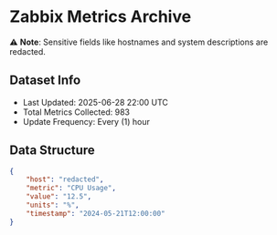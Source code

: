 # Zabbix Metrics Archive

⚠️ **Note**: Sensitive fields like hostnames and system descriptions are redacted.

## Dataset Info
- Last Updated: 2025-06-28 22:00 UTC
- Total Metrics Collected: 983
- Update Frequency: Every (1) hour

## Data Structure
```json
{
    "host": "redacted",
    "metric": "CPU Usage",
    "value": "12.5",
    "units": "%",
    "timestamp": "2024-05-21T12:00:00"
}
```
